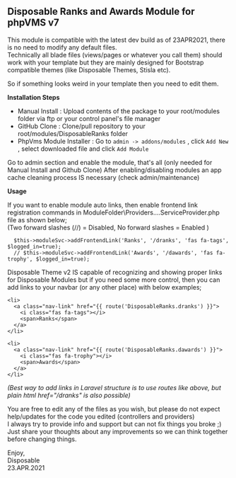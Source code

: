 ## Disposable Ranks and Awards Module for phpVMS v7

This module is compatible with the latest dev build as of 23APR2021, there is no need to modify any default files.  
Technically all blade files (views/pages or whatever you call them) should work with your template but they are mainly designed for Bootstrap compatible themes (like Disposable Themes, Stisla etc). 

So if something looks weird in your template then you need to edit them.

**Installation Steps**

* Manual Install : Upload contents of the package to your root/modules folder via ftp or your control panel's file manager 
* GitHub Clone : Clone/pull repository to your root/modules/DisposableRanks folder
* PhpVms Module Installer : Go to `admin -> addons/modules` , click `Add New` , select downloaded file and click `Add Module`

Go to admin section and enable the module, that's all (only needed for Manual Install and Github Clone)
After enabling/disabling modules an app cache cleaning process IS necessary (check admin/maintenance)

**Usage**

If you want to enable module auto links, then enable frontend link registration commands in ModuleFolder\Providers\....ServiceProvider.php file as shown below;  
(Two forward slashes (//) = Disabled, No forward slashes = Enabled )
```
  $this->moduleSvc->addFrontendLink('Ranks', '/dranks', 'fas fa-tags', $logged_in=true);
  // $this->moduleSvc->addFrontendLink('Awards', '/dawards', 'fas fa-trophy', $logged_in=true);
```
    
Disposable Theme v2 IS capable of recognizing and showing proper links for Disposable Modules but if you need some more control, then you can add links to your navbar (or any other place) with below examples;
```
<li>
  <a class="nav-link" href="{{ route('DisposableRanks.dranks') }}">
    <i class="fas fa-tags"></i>
    <span>Ranks</span>
  </a>
</li>

<li>
  <a class="nav-link" href="{{ route('DisposableRanks.dawards') }}">
    <i class="fas fa-trophy"></i>
    <span>Awards</span>
  </a>
</li>
```
*(Best way to add links in Laravel structure is to use routes like above, but plain html href="/dranks" is also possible)*

You are free to edit any of the files as you wish, but please do not expect help/updates for the code you edited (controllers and providers)  
I always try to provide info and support but can not fix things you broke ;) Just share your thoughts about any improvements so we can think together before changing things.

Enjoy,  
Disposable  
23.APR.2021  
